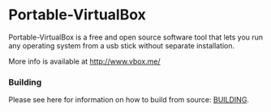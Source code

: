 Portable-VirtualBox
===================

Portable-VirtualBox is a free and open source software tool that lets you run any operating system from a usb stick without separate installation.

More info is available at http://www.vbox.me/

### Building ###

Please see here for information on how to build from source: [BUILDING](BUILDING.md).
